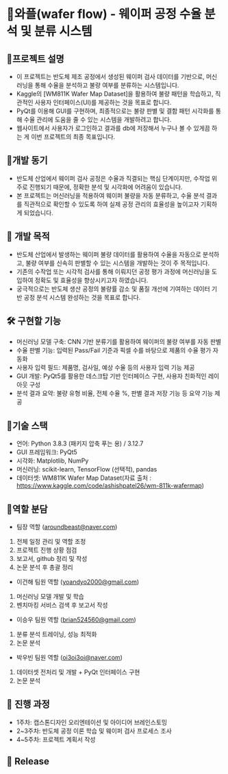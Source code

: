 # 🧇와플(wafer flow) - 웨이퍼 공정 수율 분석 및 분류 시스템

## 📌프로젝트 설명
- 이 프로젝트는 반도체 제조 공정에서 생성된 웨이퍼 검사 데이터를 기반으로, 머신러닝을 통해 수율을 분석하고 불량 여부를 분류하는 시스템입니다. 
- Kaggle의 [WM811K Wafer Map Dataset]을 활용하여 불량 패턴을 학습하고, 직관적인 사용자 인터페이스(UI)를 제공하는 것을 목표로 합니다.
- PyQt를 이용해 GUI를 구현하며, 최종적으로는 불량 판별 및 결함 패턴 시각화를 통해 수율 관리에 도움을 줄 수 있는 시스템을 개발하려고 합니다.
- 웹사이트에서 사용자가 로그인하고 결과를 db에 저장해서 누구나 볼 수 있게끔 하는 게 이번 프로젝트의 최종 목표입니다.

## 🚀개발 동기
- 반도체 산업에서 웨이퍼 검사 공정은 수율과 직결되는 핵심 단계이지만, 수작업 위주로 진행되기 때문에, 정확한 분석 및 시각화에 어려움이 있습니다.
- 본 프로젝트는 머신러닝을 적용하여 웨이퍼 불량을 자동 분류하고, 수율 분석 결과를 직관적으로 확인할 수 있도록 하여 실제 공정 관리의 효율성을 높이고자 기획하게 되었습니다.

## 🎯 개발 목적
- 반도체 산업에서 발생하는 웨이퍼 불량 데이터를 활용하여 수율을 자동으로 분석하고, 불량 여부를 신속히 판별할 수 있는 시스템을 개발하는 것이 주 목적입니다.
- 기존의 수작업 또는 시각적 검사를 통해 이뤄지던 공정 평가 과정에 머신러닝을 도입하여 정확도 및 효율성을 향상시키고자 하였습니다.
- 궁극적으로는 반도체 생산 공정의 불량률 감소 및 품질 개선에 기여하는 데이터 기반 공정 분석 시스템 완성하는 것을 목표로 합니다.

## 🛠️ 구현할 기능
- 머신러닝 모델 구축: CNN 기반 분류기를 활용하여 웨이퍼의 불량 여부를 자동 판별
- 수율 판별 기능: 입력된 Pass/Fail 기준과 픽셀 수를 바탕으로 제품의 수율 평가 자동화
- 사용자 입력 필드: 제품명, 검사일, 예상 수율 등의 사용자 입력 기능 제공
- GUI 개발: PyQt5를 활용한 데스크탑 기반 인터페이스 구현, 사용자 친화적인 레이아웃 구성
- 분석 결과 요약: 불량 유형 비율, 전체 수율 %, 판별 결과 저장 기능 등 요약 기능 제공

## 🧩기술 스택
- 언어: Python 3.8.3 (패키지 압축 푸는 용) / 3.12.7
- GUI 프레임워크: PyQt5
- 시각화: Matplotlib, NumPy
- 머신러닝: scikit-learn, TensorFlow (선택적), pandas
- 데이터셋: WM811K Wafer Map Dataset(자료 출처 : https://www.kaggle.com/code/ashishpatel26/wm-811k-wafermap)

## 👤역할 분담
- 팀장 역할 (aroundbeast@naver.com)
1) 전체 일정 관리 및 역할 조정
2) 프로젝트 진행 상황 점검
3) 보고서, github 정리 및 작성
4) 논문 분석 후 총괄 정리

- 이건해 팀원 역할 (yoandyo2000@gmail.com)
1)  머신러닝 모델 개발 및 학습
2) 벤치마킹 서비스 검색 후 보고서 작성

- 이승우 팀원 역할 (brian524560@gmail.com)
1) 분류 분석 트레이닝, 성능 최적화
2) 논문 분석

- 박우빈 팀원 역할 (oi3oi3oi@naver.com)
1) 데이터셋 전처리 및 개발 + PyQt 인터페이스 구현
2) 논문 분석

## 📆 진행 과정
- 1주차: 캡스톤디자인 오리엔테이션 및 아이디어 브레인스토밍
- 2~3주차: 반도체 공정 이론 학습 및 웨이퍼 검사 프로세스 조사
- 4~5주차: 프로젝트 계획서 작성



## 🔖 Release
